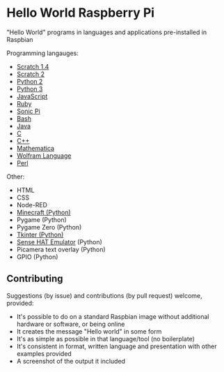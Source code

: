 # Hello World Raspberry Pi

"Hello World" programs in languages and applications pre-installed in Raspbian

Programming langauges:

- [Scratch 1.4](examples/scratch1.md)
- [Scratch 2](examples/scratch2.md)
- [Python 2](examples/python2.md)
- [Python 3](examples/python3.md)
- [JavaScript](examples/javascript.md)
- [Ruby](examples/ruby.md)
- [Sonic Pi](examples/sonic-pi.md)
- [Bash](examples/bash.md)
- [Java](examples/java.md)
- [C](examples/c.md)
- [C++](examples/cpp.md)
- [Mathematica](examples/mathematica.md)
- [Wolfram Language](examples/wolfram.md)
- [Perl](examples/perl.md)

Other:

- HTML
- CSS
- Node-RED
- [Minecraft (Python)](examples/minecraft.md)
- Pygame (Python)
- Pygame Zero (Python)
- [Tkinter (Python)](examples/tkinter.md)
- [Sense HAT Emulator](examples/sense-emu.md) (Python)
- Picamera text overlay (Python)
- GPIO (Python)

## Contributing

Suggestions (by issue) and contributions (by pull request) welcome, provided:

- It's possible to do on a standard Raspbian image without additional hardware
or software, or being online
- It creates the message "Hello world" in some form
- It's as simple as possible in that language/tool (no boilerplate)
- It's consistent in format, written language and presentation with other
examples provided
- A screenshot of the output it included
